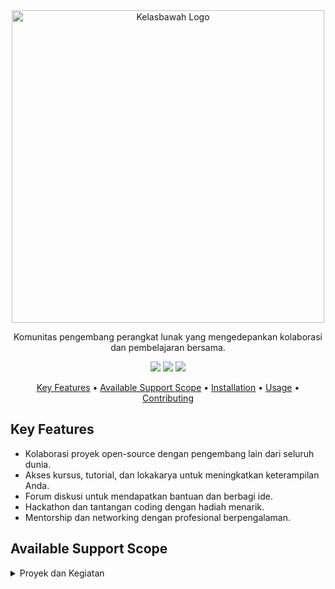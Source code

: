 <div align="center">
  <picture>
    <source media="(prefers-color-scheme: dark)" srcset="https://your-dark-mode-logo-url" width="500px;">
    <source media="(prefers-color-scheme: light)" srcset="https://your-light-mode-logo-url" width="500px;">
    <img alt="Kelasbawah Logo" src="https://your-default-logo-url" width="500px;">
  </picture>
  <p>Komunitas pengembang perangkat lunak yang mengedepankan kolaborasi dan pembelajaran bersama.</p>
</div>

<p align="center">
<a href="https://github.com/kelasbawah-official/kelasbawah/blob/main/CONTRIBUTING.md">
<img src="https://img.shields.io/badge/CONTRIBUTIONS-WELCOME-000000?style=for-the-badge&labelColor=black"></a>
<a href="https://github.com/kelasbawah-official/kelasbawah/releases">
<img src="https://img.shields.io/github/v/release/kelasbawah-official/kelasbawah?style=for-the-badge&color=black&labelColor=black&logo=web"></a>
<a href="https://kelasbawah.org">
<img src="https://img.shields.io/badge/Kelasbawah-000000?style=for-the-badge&logo=kelasbawah&logoColor=white"></a>
</p>

<p align="center">
  <a href="#key-features">Key Features</a> •
  <a href="#available-support-scope">Available Support Scope</a> •
  <a href="#installation">Installation</a> •
  <a href="#usage">Usage</a> •
  <a href="#contributing">Contributing</a>
</p>

## Key Features
- Kolaborasi proyek open-source dengan pengembang lain dari seluruh dunia.
- Akses kursus, tutorial, dan lokakarya untuk meningkatkan keterampilan Anda.
- Forum diskusi untuk mendapatkan bantuan dan berbagi ide.
- Hackathon dan tantangan coding dengan hadiah menarik.
- Mentorship dan networking dengan profesional berpengalaman.

## Available Support Scope

<details>
  <summary>Proyek dan Kegiatan</summary>

- Proyek Open-Source
- Kursus dan Tutorial
- Forum Diskusi
- Hackathon dan Tantangan
- Mentorship dan Networking

</details>
